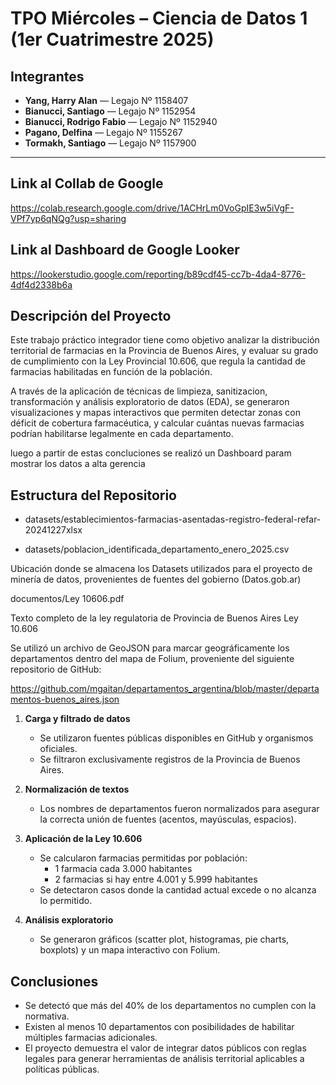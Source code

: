 # TPO Miércoles – Ciencia de Datos 1 (1er Cuatrimestre 2025)

## Integrantes

- **Yang, Harry Alan** — Legajo Nº 1158407  
- **Bianucci, Santiago** — Legajo Nº 1152954  
- **Bianucci, Rodrigo Fabio** — Legajo Nº 1152940  
- **Pagano, Delfina** — Legajo Nº 1155267  
- **Tormakh, Santiago** — Legajo Nº 1157900  

---

## Link al Collab de Google

https://colab.research.google.com/drive/1ACHrLm0VoGpIE3w5iVgF-VPf7yp6qNQg?usp=sharing

## Link al Dashboard de Google Looker

https://lookerstudio.google.com/reporting/b89cdf45-cc7b-4da4-8776-4df4d2338b6a

## Descripción del Proyecto

Este trabajo práctico integrador tiene como objetivo analizar la distribución territorial de farmacias en la Provincia de Buenos Aires, y evaluar su grado de cumplimiento con la Ley Provincial 10.606, que regula la cantidad de farmacias habilitadas en función de la población.

A través de la aplicación de técnicas de limpieza, sanitizacion, transformación y análisis exploratorio de datos (EDA), se generaron visualizaciones y mapas interactivos que permiten detectar zonas con déficit de cobertura farmacéutica, y calcular cuántas nuevas farmacias podrían habilitarse legalmente en cada departamento.

luego a partir de estas concluciones se realizó un Dashboard param mostrar los datos a alta gerencia

## Estructura del Repositorio

- datasets/establecimientos-farmacias-asentadas-registro-federal-refar-20241227xlsx

- datasets/poblacion_identificada_departamento_enero_2025.csv

Ubicación donde se almacena los Datasets utilizados para el proyecto de minería de datos, provenientes de fuentes del gobierno (Datos.gob.ar)

documentos/Ley 10606.pdf

Texto completo de la ley regulatoria de Provincia de Buenos Aires Ley 10.606

Se utilizó un archivo de GeoJSON para marcar geográficamente los departamentos dentro del mapa de Folium, proveniente del siguiente repositorio de GitHub: 

https://github.com/mgaitan/departamentos_argentina/blob/master/departamentos-buenos_aires.json



1. **Carga y filtrado de datos**
   - Se utilizaron fuentes públicas disponibles en GitHub y organismos oficiales.
   - Se filtraron exclusivamente registros de la Provincia de Buenos Aires.

2. **Normalización de textos**
   - Los nombres de departamentos fueron normalizados para asegurar la correcta unión de fuentes (acentos, mayúsculas, espacios).

3. **Aplicación de la Ley 10.606**
   - Se calcularon farmacias permitidas por población:
     - 1 farmacia cada 3.000 habitantes
     - 2 farmacias si hay entre 4.001 y 5.999 habitantes
   - Se detectaron casos donde la cantidad actual excede o no alcanza lo permitido.

4. **Análisis exploratorio**
   - Se generaron gráficos (scatter plot, histogramas, pie charts, boxplots) y un mapa interactivo con Folium.

## Conclusiones

- Se detectó que más del 40% de los departamentos no cumplen con la normativa.
- Existen al menos 10 departamentos con posibilidades de habilitar múltiples farmacias adicionales.
- El proyecto demuestra el valor de integrar datos públicos con reglas legales para generar herramientas de análisis territorial aplicables a políticas públicas.
